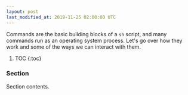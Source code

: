 ```yaml
---
layout: post
last_modified_at: 2019-11-25 02:00:00 UTC
---
```


Commands are the basic building blocks of a `sh` script,
and many commands run as an operating system process.
Let's go over how they work and some of the ways we can interact with them.

1. TOC
{:toc}

### Section

Section contents.

<!--
### Footnotes

[^1]: Credit goes to <user> for <whatever reasons>.
-->

